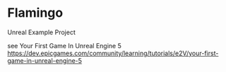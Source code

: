 # Flamingo

Unreal Example Project 

see Your First Game In Unreal Engine 5
https://dev.epicgames.com/community/learning/tutorials/e2V/your-first-game-in-unreal-engine-5
